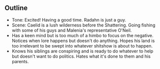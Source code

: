 ## Outline

- Tone: Excited! Having a good time. Radahn is just a guy.
- Scene: Caelid is a lush wilderness before the Shattering. Going fishing with some of his guys and Malenia's representative O'Neil.
- Has a keen mind but is too much of a himbo to focus on the negative. Notices when lore happens but doesn't do anything. Hopes his land is too irrelevant to be swept into whatever shitshow is about to happen.
- Knows his siblings are conspiring and is ready to do whatever to help but doesn't want to do politics. Hates what it's done to them and his parents.